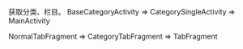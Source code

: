 

获取分类、栏目。
BaseCategoryActivity
    => CategorySingleActivity
    => MainActivity


NormalTabFragment
    => CategoryTabFragment
    => TabFragment